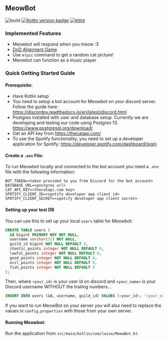 ## MeowBot
![build](https://github.com/lwise/meowbot/workflows/MeowBot%20CI/badge.svg) [![Kotlin version badge](https://img.shields.io/badge/kotlin-1.4.0-blue.svg)](http://kotlinlang.org/) [![ktlint](https://img.shields.io/badge/code%20style-%E2%9D%A4-FF4081.svg)](https://ktlint.github.io/)


### Implemented Features
- Meowbot will respond when you meow :3
- [DnD Alignment Game](https://github.com/lwise/meowbot/wiki/Meowbot---DnD-Alignment-Game)
- Use `m!pic` command to get a random cat picture! 
- Meowbot can function as a music player

### Quick Getting Started Guide

#### Prerequisite:
- Have Kotlin setup
- You need to setup a bot account for Meowbot on your discord server. Follow the guide here: https://discordpy.readthedocs.io/en/latest/discord.html
- Postgres installed with user and database setup. Currently we are developing and testing our code using Postgres 13. https://www.postgresql.org/download/
- Get an API key from https://thecatapi.com/
- To use the Spotify functionality, you need to set up a developer application for Spotify: https://developer.spotify.com/dashboard/login

#### Create a `.env` File:
To run Meowbot locally and connected to the bot account you need a `.env` file with the following information:

```
BOT_TOKEN=<token provided to you from Discord for the bot account>
DATABASE_URL=<postgres url>
CAT_API_KEY=<thecatapi.com key>
SPOTIFY_CLIENT_ID=<spotify developer app client id>
SPOTIFY_CLIENT_SECRET=<spotify developer app client secret>
```

#### Setting up your test DB
You can use this to set up your local `users` table for Meowbot:
```sql
CREATE TABLE users (
  id bigint PRIMARY KEY NOT NULL,
  username varchar(32) NOT NULL,
  guild_id bigint NOT NULL DEFAULT 0,
  chaotic_points integer NOT NULL DEFAULT 0,
  lawful_points integer NOT NULL DEFAULT 0,
  good_points integer NOT NULL DEFAULT 0,
  evil_points integer NOT NULL DEFAULT 0,
  fish_points integer NOT NULL DEFAULT 0
);
```

Then, where `<your_id>` is your user id on discord and `<your_name>` is your Discord username WITHOUT the trailing numbers...

```sql
INSERT INTO users (id, username, guild_id) VALUES (<your_id>, '<your_name>', <your_guild_id>);
```

If you want to run MeowBot on your server you will also need to replace the values in `config.properties` with those from your own server.

#### Running Meowbot:
Run the application from `src/main/kotlin/com/lwise/MeowBot.kt`. 
